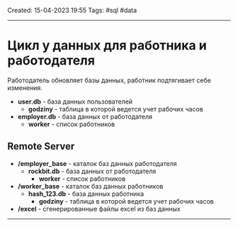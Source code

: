 Created: 15-04-2023 19:55
Tags: #sql #data
___
# Цикл у данных для работника и работодателя

Работодатель обновляет базы данных, работник подтягивает себе изменения.

- **user.db** - база данных пользователей
	- **godziny** - таблица в которой ведется учет рабочих часов
- **employer.db** - база данных от работодателя
	- **worker** - список работников

## Remote Server

- **/employer_base** - каталок баз данных работодателя
	- **rockbit.db** - база данных от работодателя
		- **worker** - список работников
- **/worker_base** - каталок баз данных работников
	- **hash_123.db** - база данных работника
		- **godziny** - таблица в которой ведется учет рабочих часов
- **/excel** - сгенерированные файлы excel из баз данных

___